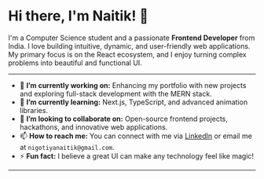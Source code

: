 # Hi there, I'm Naitik! 👋

I'm a Computer Science student and a passionate **Frontend Developer** from India. I love building intuitive, dynamic, and user-friendly web applications. My primary focus is on the React ecosystem, and I enjoy turning complex problems into beautiful and functional UI.

---

* 🔭 **I’m currently working on:** Enhancing my portfolio with new projects and exploring full-stack development with the MERN stack.
* 🌱 **I’m currently learning:** Next.js, TypeScript, and advanced animation libraries.
* 👯 **I’m looking to collaborate on:** Open-source frontend projects, hackathons, and innovative web applications.
* 📫 **How to reach me:** You can connect with me via [LinkedIn](https://www.linkedin.com/in/naitik-nigotiya/) or email me at `nigotiyanaitik@gmail.com`.
* ⚡ **Fun fact:** I believe a great UI can make any technology feel like magic!

---
